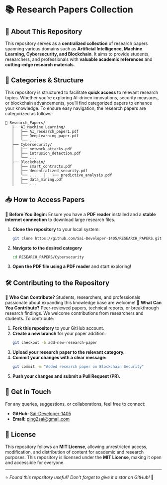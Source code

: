 # 📚 Research Papers Collection

## 🔎 About This Repository

This repository serves as a **centralized collection** of research papers spanning various domains such as **Artificial Intelligence, Machine Learning, Cybersecurity, and Blockchain**. It aims to provide students, researchers, and professionals with **valuable academic references** and **cutting-edge research materials**.

## 📂 Categories & Structure

This repository is structured to facilitate **quick access** to relevant research topics. Whether you’re exploring AI-driven innovations, security measures, or blockchain advancements, you’ll find categorized papers to enhance your knowledge. To ensure easy navigation, the research papers are categorized as follows:

```
📂 Research_Papers/
   ├── AI_Machine_Learning/
   │   ├── AI_research_paper1.pdf
   │   ├── DeepLearning_paper.pdf
   │   └── ...
   ├── Cybersecurity/
   │   ├── network_attacks.pdf
   │   ├── intrusion_detection.pdf
   │   └── ...
   ├── Blockchain/
   │   ├── smart_contracts.pdf
   │   ├── decentralized_security.pdf
   │   └── ...   │   ├── predictive_analysis.pdf
   │   ├── data_mining.pdf
   │   └── ...
```

## 📥 How to Access Papers

📌 **Before You Begin:** Ensure you have a **PDF reader** installed and a **stable internet connection** to download large research files.

1. **Clone the repository** to your local system:
   ```bash
   git clone https://github.com/Sai-Developer-1405/RESEARCH_PAPERS.git
   ```
2. **Navigate to the desired category**
   ```bash
   cd RESEARCH_PAPERS/Cybersecurity
   ```
3. **Open the PDF file using a PDF reader** and start exploring!

## 🛠 Contributing to the Repository

🔹 **Who Can Contribute?** Students, researchers, and professionals passionate about expanding this knowledge base are welcome! 🔹 **What Can You Contribute?** Peer-reviewed papers, technical reports, or breakthrough research findings. We welcome contributions from researchers and students. To contribute:

1. **Fork this repository** to your GitHub account.
2. **Create a new branch** for your paper addition:
   ```bash
   git checkout -b add-new-research-paper
   ```
3. **Upload your research paper to the relevant category.**
4. **Commit your changes with a clear message:**
   ```bash
   git commit -m "Added research paper on Blockchain Security"
   ```
5. **Push your changes and submit a Pull Request (PR).**

## 📧 Get in Touch

For any queries, suggestions, or collaborations, feel free to connect:

- **GitHub:** [Sai-Developer-1405](https://github.com/Sai-Developer-1405)
- **Email:** [ping2sai@gmail.com](mailto\:ping2sai@gmail.com)

## 📜 License

This repository follows an **MIT License**, allowing unrestricted access, modification, and distribution of content for academic and research purposes. This repository is licensed under the **MIT License**, making it open and accessible for everyone.

---

⭐ *Found this repository useful? Don't forget to give it a star on GitHub!* 🚀

